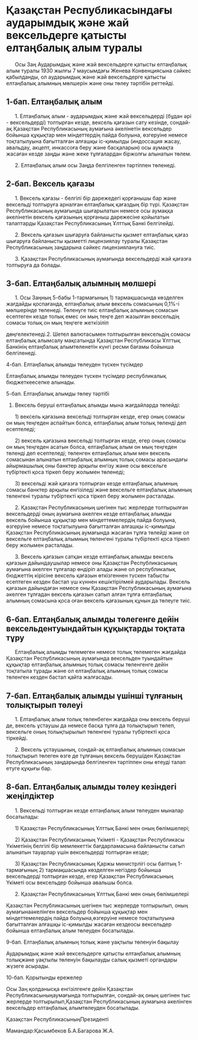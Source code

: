 # Қазақстан Республикасындағы аударымдық және жай вексельдерге қатысты елтаңбалық алым туралы

      Осы Заң Аударымдық және жай вексельдерге қатысты елтаңбалық алым туралы 1930 жылғы 7 маусымдағы Женева Конвенциясына сәйкес қабылданды, ол аударымдық және жай вексельдерге қатысты елтаңбалық алымның мөлшерiн және оны төлеу тәртiбiн реттейдi.

## 1-бап. Елтаңбалық алым

      1. Елтаңбалық алым - аударымдық және жай вексельдердi (бұдан әрi - вексельдердi) толтырған кезде, вексель қағазын сату кезiнде, сондай-ақ Қазақстан Республикасының аумағына әкелiнетiн вексельдер бойынша құқықтар мен мiндеттердiң пайда болуына, өзгеруiне немесе тоқтатылуына бағытталған алғашқы iс-қимылды (индоссация жасау, авальдау, акцепт, инкассоға беру және басқаларын) осы аумақта жасаған кезде заңды және жеке тұлғалардан бiржолғы алынатын төлем.

      2. Елтаңбалық алым осы Заңда белгiленген тәртiппен төленедi.

## 2-бап. Вексель қағазы

      1. Вексель қағазы - белгiлi бiр дәрежедегi қорғанышы бар және вексельдi толтыруға арналған елтаңбалық қағаздың бiр түрi. Қазақстан Республикасының аумағында шығарылатын немесе осы аумаққа әкелiнетiн вексель қағазының қорғаныш дәрежесiне қойылатын талаптарды Қазақстан Республикасының Ұлттық Банкi белгiлейдi.

      2. Вексель қағазын шығаруға байланысты қызмет елтаңбалық қағаз шығаруға байланысты қызметтi лицензиялау туралы Қазақстан Республикасының заңдарына сәйкес лицензиялануға тиiс.

      3. Қазақстан Республикасының аумағында вексельдердi жай қағазға толтыруға да болады.

## 3-бап. Елтаңбалық алымның мөлшерi

      1. Осы Заңның 5-бабы 1-тармағының 1) тармақшасында көзделген жағдайды қоспағанда, елтаңбалық алым вексель сомасының 0,1%-i мөлшерiнде төленедi. Төленуге тиiс елтаңбалық алымның сомасын есептеген кезде толық емес он мың теңге деп жазылған вексельдiң сомасы толық он мың теңгеге жеткiзiлiп

дөңгелектенедi.2. Шетел валютасымен толтырылған вексельдiң сомасы елтаңбалық алымсалу мақсатында Қазақстан Республикасы Ұлттық Банкiнiң елтаңбалық алымтөленетiн күнгi ресми бағамы бойынша белгiленедi.

4-бап. Елтаңбалық алымды төлеуден түскен түсiмдер

Елтаңбалық алымды төлеуден түскен түсiмдер республикалық бюджеткеесепке алынады.

5-бап. Елтаңбалық алымды төлеу тәртiбi

1. Вексель берушi елтаңбалық алымды мына жағдайларда төлейдi:

      1) вексель қағазына вексельдi толтырған кезде, егер оның сомасы он мың теңгеден аспайтын болса, елтаңбалық алым толық төлендi деп есептеледi;

      2) вексель қағазына вексельдi толтырған кезде, егер оның сомасы он мың теңгеден асатын болса, елтаңбалық алым он мың теңгеден төлендi деп есептеледi; төленген елтаңбалық алым мен вексель сомасынан алынатын елтаңбалық алымның толық сомасы арасындағы айырмашылық оны банктер арқылы енгiзу және осы вексельге түбiртектi қоса тiркеп беру жолымен төленедi;

      3) вексельдi жай қағазға толтырған кезде елтаңбалық алымның сомасы банктер арқылы енгiзiледi және вексельге елтаңбалық алымның төленгенi туралы түбiртектi қоса тiркеп беру жолымен расталады.

      2. Қазақстан Республикасының шегiнен тыс жерлерде толтырылған вексельдердi оның аумағына әкелген кезде елтаңбалық алымды вексель бойынша құқықтар мен мiндеттемелердiң пайда болуына, өзгеруiне немесе тоқтатылуына бағытталған алғашқы iс-қимылды Қазақстан Республикасының аумағында жасаған тұлға төлейдi және ол вексельге елтаңбалық алымның төленгенi туралы түбiртектi қоса тiркеп беру жолымен расталады.

      3. Вексель қағазын сатқан кезде елтаңбалық алымды вексель қағазын дайындаушылар немесе оны Қазақстан Республикасының аумағына әкелген тұлғалар өндiрiп алады және ол республикалық бюджеттiң кiрiсiне вексель қағазын өткiзгеннен түскен табысты есептеген кезден бастап үш күннен кешiктiрiлмей аударылады. Вексель қағазын дайындаған немесе оны Қазақстан Республикасының аумағына әкелген тұлғадан вексель қағазын сатып алған тұлға елтаңбалық алымның сомасына қоса оған вексель қағазының құнын да төлеуге тиiс.

## 6-бап. Елтаңбалық алымды төлегенге дейiн вексельдентуындайтын құқықтарды тоқтата тұру

      Елтаңбалық алымды төлемеген немесе толық төлемеген жағдайда Қазақстан Республикасының аумағында вексельден туындайтын құқықтар елтаңбалық алымның толық сомасы төленгенге дейiн тоқтатыла тұрады және ол елтаңбалық алымның толық сомасы төленген кезден бастап қайта жалғасады.

## 7-бап. Елтаңбалық алымды үшiншi тұлғаның толықтырып төлеуi

      1. Елтаңбалық алым толық төленбеген жағдайда оны вексель берушi де, вексель ұстаушы да немесе басқа тұлға да толықтырып төлеп, вексельге оның толықтырылып төленгенi туралы түбiртектi қоса тiркейдi.

      2. Вексель ұстаушының, сондай-ақ елтаңбалық алымның сомасын толықтырып төлеген өзге де тұлғаның вексель берушiден Қазақстан Республикасының заңдарында белгiленген тәртiппен оны өтеудi талап етуге құқығы бар.

## 8-бап. Елтаңбалық алымды төлеу кезiндегi жеңiлдiктер

      1. Вексельдi толтырған кезде елтаңбалық алым төлеуден мыналар босатылады:

      1) Қазақстан Республикасының Ұлттық Банкi мен оның бөлiмшелерi;

      2) Қазақстан Республикасының Yкiметi - Қазақстан Республикасы Үкiметiнiң белгiлi бiр мемлекеттiк бағдарламасына байланысты сатып алынатын тауарлар үшiн вексельдердi толтырған кезде;

      3) Қазақстан Республикасының Қаржы министрлiгi осы баптың 1-тармағының 2) тармақшасында көзделген негiздер бойынша вексельдердi толтырған кезде, егер Қазақстан Республикасының Үкiметi осы вексельдер бойынша авальшы болса.

      2. Қазақстан Республикасының Ұлттық Банкi мен оның бөлiмшелерi

Қазақстан Республикасының шегiнен тыс жерлерде толтырылып, оның аумағынаәкелiнген вексельдер бойынша құқықтар мен мiндеттемелердiң пайда болуына,өзгеруiне немесе тоқтатылуына бағытталған алғашқы iс-қимылды жасаған кездеосы вексельдер бойынша елтаңбалық алым төлеуден босатылады.

9-бап. Елтаңбалық алымның толық және уақтылы төленуiн бақылау

Аударымдық және жай вексельдерге қатысты елтаңбалық алымның толықжәне уақтылы төленуiн бақылауды салық қызметi органдары жүзеге асырады.

10-бап. Қорытынды ережелер

Осы Заң қолданысқа енгiзiлгенге дейiн Қазақстан Республикасыныңаумағында толтырылған, сондай-ақ оның шегiнен тыс жерлерде толтырылып,Қазақстан Республикасының аумағына әкелiнген вексельдер елтаңбалық алымтөлеуден босатылады.

Қазақстан РеспубликасыныңПрезидентi

Мамандар:Қасымбеков Б.А.Багарова Ж.А.

